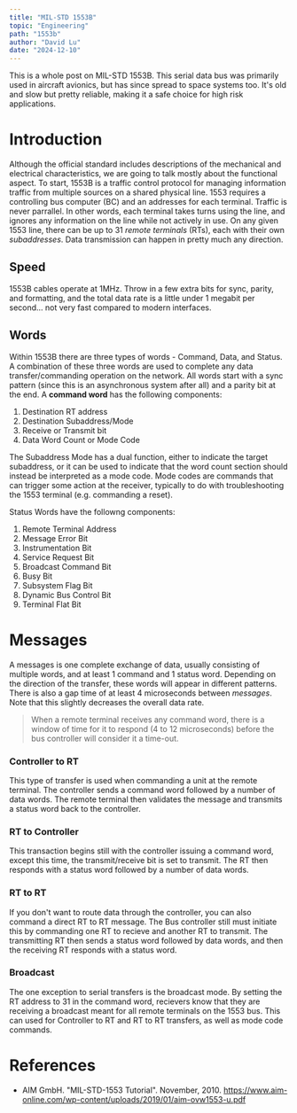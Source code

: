 ```yaml
---
title: "MIL-STD 1553B"
topic: "Engineering"
path: "1553b"
author: "David Lu"
date: "2024-12-10"
---
```


This is a whole post on MIL-STD 1553B. This serial data bus was primarily used in aircraft avionics, but has since spread to space systems too. It's old and slow but pretty reliable, making it a safe choice for high risk applications. 

# Introduction

<v-divider></v-divider>

Although the official standard includes descriptions of the mechanical and electrical characteristics, we are going to talk mostly about the functional aspect. To start, 1553B is a traffic control protocol for managing information traffic from multiple sources on a shared physical line. 1553 requires a controlling bus computer (BC) and an addresses for each terminal. Traffic is never parrallel. In other words, each terminal takes turns using the line, and ignores any information on the line while not actively in use. On any given 1553 line, there can be up to 31 *remote terminals* (RTs), each with their own *subaddresses*. Data transmission can happen in pretty much any direction.

## Speed

1553B cables operate at 1MHz. Throw in a few extra bits for sync, parity, and formatting, and the total data rate is a little under 1 megabit per second... not very fast compared to modern interfaces.

## Words

Within 1553B there are three types of words - Command, Data, and Status. A combination of these three words are used to complete any data transfer/commanding operation on the network. All words start with a sync pattern (since this is an asynchronous system after all) and a parity bit at the end. A **command word** has the following components:

1. Destination RT address
2. Destination Subaddress/Mode
3. Receive or Transmit bit
4. Data Word Count or Mode Code

The Subaddress Mode has a dual function, either to indicate the target subaddress, or it can be used to indicate that the word count section should instead be interpreted as a mode code. Mode codes are commands that can trigger some action at the receiver, typically to do with troubleshooting the 1553 terminal (e.g. commanding a reset). 

Status Words have the followng components:

1. Remote Terminal Address
2. Message Error Bit
3. Instrumentation Bit
4. Service Request Bit
5. Broadcast Command Bit
6. Busy Bit
7. Subsystem Flag Bit
8. Dynamic Bus Control Bit
9. Terminal Flat Bit


# Messages

<v-divider></v-divider>

A messages is one complete exchange of data, usually consisting of multiple words, and at least 1 command and 1 status word. Depending on the direction of the transfer, these words will appear in different patterns. There is also a gap time of at least 4 microseconds between *messages*. Note that this slightly decreases the overall data rate. 

> When a remote terminal receives any command word, there is a window of time for it to respond (4 to 12 microseconds) before the bus controller will consider it a time-out.   

### Controller to RT

This type of transfer is used when commanding a unit at the remote terminal. The controller sends a command word followed by a number of data words. The remote terminal then validates the message and transmits a status word back to the controller. 

### RT to Controller

This transaction begins still with the controller issuing a command word, except this time, the transmit/receive bit is set to transmit. The RT then responds with a status word followed by a number of data words. 

### RT to RT

If you don't want to route data through the controller, you can also command a direct RT to RT message. The Bus controller still must initiate this by commanding one RT to recieve and another RT to transmit. The transmitting RT then sends a status word followed by data words, and then the receiving RT responds with a status word. 

### Broadcast

The one exception to serial transfers is the broadcast mode. By setting the RT address to 31 in the command word, recievers know that they are receiving a broadcast meant for all remote terminals on the 1553 bus. This can used for Controller to RT and RT to RT transfers, as well as mode code commands.


# References

<v-divider :thickness="5"></v-divider>

* AIM GmbH. "MIL-STD-1553 Tutorial". November, 2010. https://www.aim-online.com/wp-content/uploads/2019/01/aim-ovw1553-u.pdf